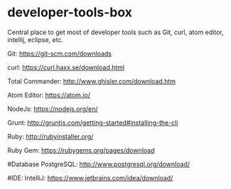 # developer-tools-box
Central place to get most of developer tools such as Git, curl, atom editor, intellij, eclipse, etc.

Git:
https://git-scm.com/downloads

curl:
https://curl.haxx.se/download.html

Total Commander:
http://www.ghisler.com/download.htm

Atom Editor:
https://atom.io/

NodeJs:
https://nodejs.org/en/

Grunt:
http://gruntjs.com/getting-started#installing-the-cli


Ruby:
http://rubyinstaller.org/

Ruby Gem:
https://rubygems.org/pages/download

#Database
PostgreSQL:
http://www.postgresql.org/download/


#IDE:
IntelliJ:
https://www.jetbrains.com/idea/download/
